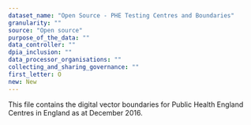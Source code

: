 ```yaml
---
dataset_name: "Open Source - PHE Testing Centres and Boundaries"
granularity: ""
source: "Open source"
purpose_of_the_data: ""
data_controller: ""
dpia_inclusion: ""
data_processor_organisations: ""
collecting_and_sharing_governance: ""
first_letter: O
new: New
---
```

This file contains the digital vector boundaries for Public Health England Centres in England as at December 2016.
